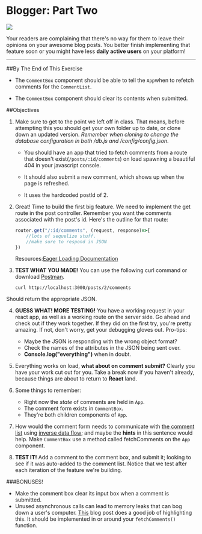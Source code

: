 # Blogger: Part Two

![](https://media.giphy.com/media/3oD3YQKOzj8cjVoOAg/giphy.gif)

Your readers are complaining that there's no way for them to leave their opinions on your awesome blog posts. You better finish implementing that feature soon or you might have less **daily active users** on your platform!

----

##By The End of This Exercise

- The `CommentBox` component should be able to tell the `App`when to refetch comments for the `CommentList`. 

- The `CommentBox` component should clear its contents when submitted.

##Objectives

1. Make sure to get to the point we left off in class. That means, before attempting this you should get your own folder up to date, or clone down an updated version. *Remember when cloning to change the database configuration in both /db.js and /config/config.json*. 

	* You should have an app that tried to fetch comments from a route that doesn't exist(`/posts/:id/comments`) on load spawning a beautiful 404 in your javascript console. 

	* It should also submit a new comment, which shows up when the page is refreshed.  

	* It uses the hardcoded postId of 2.
    
2. Great! Time to build the first big feature. We need to implement the get route in the post controller. Remember you want the comments associated with the post's id. Here's the outline for that route:
	```JavaScript
    router.get("/:id/comments", (request, response)=>{
    	//lots of sequelize stuff.
        //make sure to respond in JSON
    })
    ```
    Resources:[Eager Loading Documentation](http://docs.sequelizejs.com/en/latest/docs/models-usage/#eager-loading)

3. **TEST WHAT YOU MADE!** You can use the following curl command or download [Postman](https://www.getpostman.com/apps). 
	```
    curl http://localhost:3000/posts/2/comments
    ```
Should return the appropriate JSON. 

4. **GUESS WHAT! MORE TESTING!** You have a working request in your react app, as well as a working route on the server side. Go ahead and check out if they work together. If they did on the first try, you're pretty amazing. If not, don't worry, get your debugging gloves out. Pro-tips:
	* Maybe the JSON is responding with the wrong object format?
    * Check the names of the attributes in the JSON being sent over.
    * **Console.log("everything")** when in doubt.

5. Everything works on load, **what about on comment submit?** Clearly you have your work cut out for you. Take a break now if you haven't already, because things are about to return to **React** land. 

6. Some things to remember:
	* Right now the *state* of comments are held in `App`.
    * The comment form exists in `CommentBox`.
    * They're both children components of `App`.
    
7. How would the comment form needs to communicate with [the comment list](https://github.com/amyhua/react-messages/blob/master/src/components/App/App.jsx) using [inverse data flow](https://facebook.github.io/react/docs/thinking-in-react.html#step-5-add-inverse-data-flow); and maybe the **hints** in this sentence would help. Make `CommentBox` use a method called fetchComments on the `App` component.

8. **TEST IT!** Add a comment to the comment box, and submit it; looking to see if it was auto-added to the comment list. Notice that we test after each iteration of the feature we're building. 

###BONUSES!

* Make the comment box clear its input box when a comment is submitted.
* Unused asynchronous calls can lead to memory leaks that can bog down a user's computer. [This](http://www.thecave.info/how-to-abort-a-previous-ajax-request-in-jquery/) blog post does a good job of highlighting this. It should be implemented in or around your `fetchComments()` function. 
